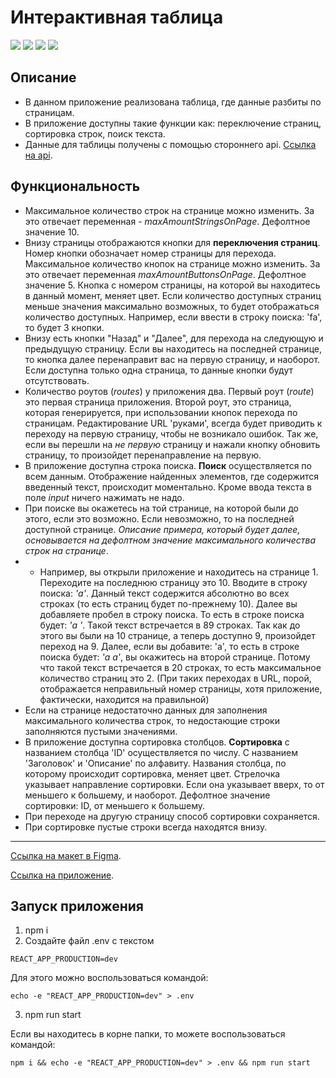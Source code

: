 # Интерактивная таблица

![](https://shields.io/badge/-HTML-orange)
![](https://shields.io/badge/-CSS-blue)
![](https://shields.io/badge/-JavaScript-yellow)
![](https://shields.io/badge/-React.JS-05D9FF)

## Описание
 - В данном приложение реализована таблица, где данные разбиты по страницам.
 - В приложение доступны такие функции как: переключение страниц, сортировка строк, поиск текста.
 - Данные для таблицы получены с помощью стороннего api. [Ссылка на api](https://jsonplaceholder.typicode.com/posts).

## Функциональность
- Максимальное количество строк на странице можно изменить. За это отвечает переменная - *maxAmountStringsOnPage*. Дефолтное значение 10.
- Внизу страницы отображаются кнопки для **переключения страниц**. Номер кнопки обозначает номер страницы для перехода. Максимальное количество кнопок на странице можно изменить. За это отвечает переменная *maxAmountButtonsOnPage*. Дефолтное значение 5. Кнопка с номером страницы, на которой вы находитесь в данный момент, меняет цвет. Если количество доступных страниц меньше значения максимально возможных, то будет отображаться количество доступных. Например, если ввести в строку поиска: 'fa', то будет 3 кнопки. 
- Внизу есть кнопки "Назад" и "Далее", для перехода на следующую и предыдущую страницу. Если вы находитесь на последней странице, то кнопка далее перенаправит вас на первую страницу, и наоборот. Если доступна только одна страница, то данные кнопки будут отсутствовать.
- Количество роутов (*routes*) у приложения два. Первый роут (*route*) это первая страница приложения. Второй роут, это страница, которая генерируется, при использовании кнопок перехода по страницам. Редактирование URL 'руками', всегда будет приводить к переходу на первую страницу, чтобы не возникало ошибок. Так же, если вы перешли на *не первую* страницу и нажали кнопку обновить страницу, то произойдет перенаправление на первую.
- В приложение доступна строка поиска. **Поиск** осуществляется по всем данным. Отображение найденных элементов, где содержится введенный текст, происходит моментально. Кроме ввода текста в поле *input* ничего нажимать не надо. 
- При поиске вы окажетесь на той странице, на которой были до этого, если это возможно. Если невозможно, то на последней доступной странице. *Описание примера, который будет далее, основывается на дефолтном значение максимального количества строк на странице*. 
- - Например, вы открыли приложение и находитесь на странице 1. Переходите на последнюю страницу это 10. Вводите в строку поиска: *'a'*. Данный текст содержится абсолютно во всех строках (то есть страниц будет по-прежнему 10). Далее вы добавляете пробел в строку поиска. То есть в строке поиска будет: *'a '*. Такой текст встречается в 89 строках. Так как до этого вы были на 10 странице, а теперь доступно 9, произойдет переход на 9. Далее, если вы добавите: 'a', то есть в строке поиска будет: *'a a'*, вы окажитесь на второй странице. Потому что такой текст встречается в 20 строках, то есть максимальное количество страниц это 2. (При таких переходах в URL, порой, отображается неправильный номер страницы, хотя приложение, фактически, находится на правильной)
- Если на странице недостаточно данных для заполнения максимального количества строк, то недостающие строки заполняются пустыми значениями. 
- В приложение доступна сортировка столбцов. **Сортировка** с названием столбца 'ID' осуществляется по числу. С названием 'Заголовок' и 'Описание' по алфавиту. Названия столбца, по которому происходит сортировка, меняет цвет. Стрелочка указывает направление сортировки. Если она указывает вверх, то от меньшего к большему, и наоборот. Дефолтное значение сортировки: ID, от меньшего к большему. 
- При переходе на другую страницу способ сортировки сохраняется. 
- При сортировке пустые строки всегда находятся внизу.

<tr>
    <hr>
</tr>
 
 [Ссылка на макет в Figma](https://www.figma.com/file/amcWeZhjaZ0eSyYiSNG6vN/%D0%9C%D0%B0%D0%BA%D0%B5%D1%82-%D1%82%D0%B0%D0%B1%D0%BB%D0%B8%D1%86%D1%8B?node-id=0%3A1).
 
 [Ссылка на приложение](https://tyt34.github.io/table-pages/#/1).
 
 ## Запуск приложения
1. npm i
2. Создайте файл .env с текстом 
```
REACT_APP_PRODUCTION=dev
```
Для этого можно воспользоваться командой: 
```
echo -e "REACT_APP_PRODUCTION=dev" > .env
```
3. npm run start


Если вы находитесь в корне папки, то можете воспользоваться командой: 
```
npm i && echo -e "REACT_APP_PRODUCTION=dev" > .env && npm run start
```
